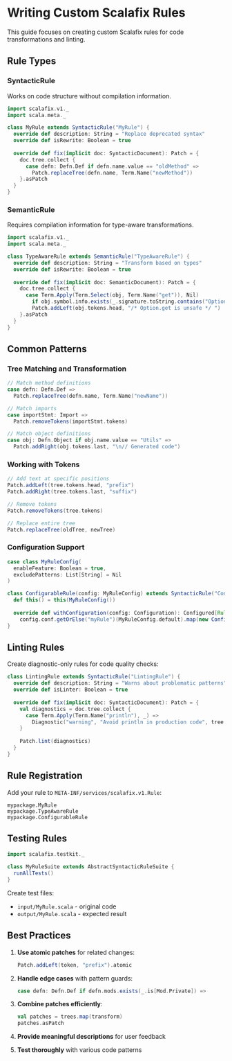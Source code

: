 # Writing Custom Scalafix Rules

This guide focuses on creating custom Scalafix rules for code transformations and linting.

## Rule Types

### SyntacticRule
Works on code structure without compilation information.

```scala
import scalafix.v1._
import scala.meta._

class MyRule extends SyntacticRule("MyRule") {
  override def description: String = "Replace deprecated syntax"
  override def isRewrite: Boolean = true
  
  override def fix(implicit doc: SyntacticDocument): Patch = {
    doc.tree.collect {
      case defn: Defn.Def if defn.name.value == "oldMethod" =>
        Patch.replaceTree(defn.name, Term.Name("newMethod"))
    }.asPatch
  }
}
```

### SemanticRule
Requires compilation information for type-aware transformations.

```scala
import scalafix.v1._
import scala.meta._

class TypeAwareRule extends SemanticRule("TypeAwareRule") {
  override def description: String = "Transform based on types"
  override def isRewrite: Boolean = true
  
  override def fix(implicit doc: SemanticDocument): Patch = {
    doc.tree.collect {
      case Term.Apply(Term.Select(obj, Term.Name("get")), Nil) 
        if obj.symbol.info.exists(_.signature.toString.contains("Option")) =>
        Patch.addLeft(obj.tokens.head, "/* Option.get is unsafe */ ")
    }.asPatch
  }
}
```

## Common Patterns

### Tree Matching and Transformation
```scala
// Match method definitions
case defn: Defn.Def => 
  Patch.replaceTree(defn.name, Term.Name("newName"))

// Match imports
case importStmt: Import =>
  Patch.removeTokens(importStmt.tokens)

// Match object definitions
case obj: Defn.Object if obj.name.value == "Utils" =>
  Patch.addRight(obj.tokens.last, "\n// Generated code")
```

### Working with Tokens
```scala
// Add text at specific positions
Patch.addLeft(tree.tokens.head, "prefix")
Patch.addRight(tree.tokens.last, "suffix")

// Remove tokens
Patch.removeTokens(tree.tokens)

// Replace entire tree
Patch.replaceTree(oldTree, newTree)
```

### Configuration Support
```scala
case class MyRuleConfig(
  enableFeature: Boolean = true,
  excludePatterns: List[String] = Nil
)

class ConfigurableRule(config: MyRuleConfig) extends SyntacticRule("ConfigurableRule") {
  def this() = this(MyRuleConfig())
  
  override def withConfiguration(config: Configuration): Configured[Rule] =
    config.conf.getOrElse("myRule")(MyRuleConfig.default).map(new ConfigurableRule(_))
}
```

## Linting Rules

Create diagnostic-only rules for code quality checks:

```scala
class LintingRule extends SyntacticRule("LintingRule") {
  override def description: String = "Warns about problematic patterns"
  override def isLinter: Boolean = true
  
  override def fix(implicit doc: SyntacticDocument): Patch = {
    val diagnostics = doc.tree.collect {
      case Term.Apply(Term.Name("println"), _) =>
        Diagnostic("warning", "Avoid println in production code", tree.pos)
    }
    
    Patch.lint(diagnostics)
  }
}
```

## Rule Registration

Add your rule to `META-INF/services/scalafix.v1.Rule`:
```
mypackage.MyRule
mypackage.TypeAwareRule
mypackage.ConfigurableRule
```

## Testing Rules

```scala
import scalafix.testkit._

class MyRuleSuite extends AbstractSyntacticRuleSuite {
  runAllTests()
}
```

Create test files:
- `input/MyRule.scala` - original code
- `output/MyRule.scala` - expected result

## Best Practices

1. **Use atomic patches** for related changes:
   ```scala
   Patch.addLeft(token, "prefix").atomic
   ```

2. **Handle edge cases** with pattern guards:
   ```scala
   case defn: Defn.Def if defn.mods.exists(_.is[Mod.Private]) =>
   ```

3. **Combine patches efficiently**:
   ```scala
   val patches = trees.map(transform)
   patches.asPatch
   ```

4. **Provide meaningful descriptions** for user feedback

5. **Test thoroughly** with various code patterns